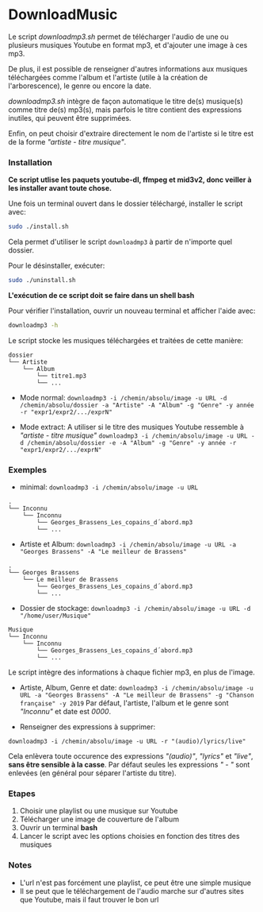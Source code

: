 # DownloadMusic
Le script *downloadmp3.sh* permet de télécharger l'audio de une ou plusieurs musiques Youtube en format mp3, et d'ajouter une image à ces mp3. 

De plus, il est possible de renseigner d'autres informations aux musiques téléchargées comme l'album et l'artiste (utile à la création de l'arborescence), le genre ou encore la date.

*downloadmp3.sh* intègre de façon automatique le titre de(s) musique(s) comme titre de(s) mp3(s), mais parfois le titre contient des expressions inutiles, qui peuvent être supprimées.

Enfin, on peut choisir d'extraire directement le nom de l'artiste si le titre est de la forme *"artiste - titre musique"*.

### Installation

**Ce script utlise les paquets youtube-dl, ffmpeg et mid3v2, donc veiller à les installer avant toute chose.**

Une fois un terminal ouvert dans le dossier téléchargé, installer le script avec:
```bash
sudo ./install.sh
```
Cela permet d'utiliser le script `downloadmp3` à partir de n'importe quel dossier.

Pour le désinstaller, exécuter:
```bash
sudo ./uninstall.sh
```

**L'exécution de ce script doit se faire dans un shell bash**

Pour vérifier l'installation, ouvrir un nouveau terminal et afficher l'aide avec:
```bash
downloadmp3 -h
```
Le script stocke les musiques téléchargées et traitées de cette manière:
```
dossier
└── Artiste
    └── Album
        └── titre1.mp3
        └── ...       
```

- Mode normal:
`downloadmp3 -i /chemin/absolu/image -u URL -d /chemin/absolu/dossier -a "Artiste" -A "Album" -g "Genre" -y année -r "expr1/expr2/.../exprN"`

- Mode extract: A utiliser si le titre des musiques Youtube ressemble à *"artiste - titre musique"*
`downloadmp3 -i /chemin/absolu/image -u URL -d /chemin/absolu/dossier -e -A "Album" -g "Genre" -y année -r "expr1/expr2/.../exprN"`

### Exemples

- minimal:
`downloadmp3 -i /chemin/absolu/image -u URL`
```
.
└── Inconnu
    └── Inconnu
        └── Georges_Brassens_Les_copains_d´abord.mp3
        └── ...       
```

- Artiste et Album:
`downloadmp3 -i /chemin/absolu/image -u URL -a "Georges Brassens" -A "Le meilleur de Brassens" `
```
.
└── Georges Brassens
    └── Le meilleur de Brassens
        └── Georges_Brassens_Les_copains_d´abord.mp3
        └── ...       
```

- Dossier de stockage:
`downloadmp3 -i /chemin/absolu/image -u URL -d "/home/user/Musique"`
```
Musique
└── Inconnu
    └── Inconnu
        └── Georges_Brassens_Les_copains_d´abord.mp3
        └── ...       
```
Le script intègre des informations à chaque fichier mp3, en plus de l'image.
- Artiste, Album, Genre et date:
`downloadmp3 -i /chemin/absolu/image -u URL -a "Georges Brassens" -A "Le meilleur de Brassens" -g "Chanson française" -y 2019`
Par défaut, l'artiste, l'album et le genre sont *"Inconnu"* et date est *0000*.

- Renseigner des expressions à supprimer:

`downloadmp3 -i /chemin/absolu/image -u URL -r "(audio)/lyrics/live"`

Cela enlèvera toute occurence des expressions *"(audio)"*, *"lyrics"* et *"live"*, **sans être sensible à la casse**.
Par défaut seules les expressions *" - "* sont enlevées (en général pour séparer l'artiste du titre).

### Etapes
1. Choisir une playlist ou une musique sur Youtube
2. Télécharger une image de couverture de l'album
3. Ouvrir un terminal **bash**
5. Lancer le script avec les options choisies en fonction des titres des musiques

### Notes
- L'url n'est pas forcément une playlist, ce peut être une simple musique
- Il se peut que le téléchargement de l'audio marche sur d'autres sites que Youtube, mais il faut trouver le bon url
